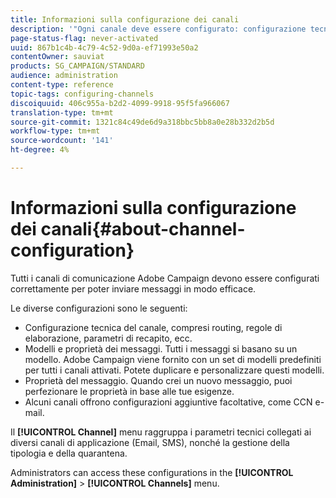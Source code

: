 ```yaml
---
title: Informazioni sulla configurazione dei canali
description: '"Ogni canale deve essere configurato: configurazione tecnica, proprietà del messaggio e modelli."'
page-status-flag: never-activated
uuid: 867b1c4b-4c79-4c52-9d0a-ef71993e50a2
contentOwner: sauviat
products: SG_CAMPAIGN/STANDARD
audience: administration
content-type: reference
topic-tags: configuring-channels
discoiquuid: 406c955a-b2d2-4099-9918-95f5fa966067
translation-type: tm+mt
source-git-commit: 1321c84c49de6d9a318bbc5bb8a0e28b332d2b5d
workflow-type: tm+mt
source-wordcount: '141'
ht-degree: 4%

---
```



# Informazioni sulla configurazione dei canali{#about-channel-configuration}

Tutti i canali di comunicazione  Adobe Campaign devono essere configurati correttamente per poter inviare messaggi in modo efficace.

Le diverse configurazioni sono le seguenti:

* Configurazione tecnica del canale, compresi routing, regole di elaborazione, parametri di recapito, ecc.
* Modelli e proprietà dei messaggi. Tutti i messaggi si basano su un modello.  Adobe Campaign viene fornito con un set di modelli predefiniti per tutti i canali attivati. Potete duplicare e personalizzare questi modelli.
* Proprietà del messaggio. Quando crei un nuovo messaggio, puoi perfezionare le proprietà in base alle tue esigenze.
* Alcuni canali offrono configurazioni aggiuntive facoltative, come CCN e-mail.

Il **[!UICONTROL Channel]** menu raggruppa i parametri tecnici collegati ai diversi canali di applicazione (Email, SMS), nonché la gestione della tipologia e della quarantena.

Administrators can access these configurations in the **[!UICONTROL Administration]** > **[!UICONTROL Channels]** menu.
